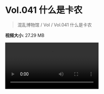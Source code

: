 # Vol.041 什么是卡农

> 混乱博物馆 / Vol / Vol.041 什么是卡农

**视频大小**: 27.29 MB

<div class="video"><video src="https://file.hsyhx.top/video/混乱博物馆/Vol/041.mp4" controls preload>🤔 您的浏览器不支持 video 标签</video></div>